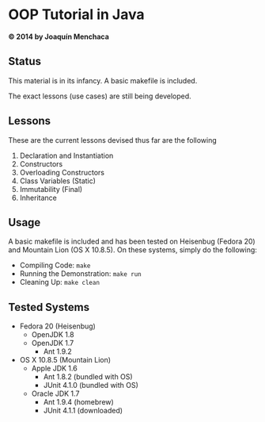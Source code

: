 # OOP Tutorial in Java
**© 2014 by Joaquín Menchaca**

## Status

This material is in its infancy. A basic makefile is included.

The exact lessons (use cases) are still being developed.

## Lessons

These are the current lessons devised thus far are the following

 1. Declaration and Instantiation
 2. Constructors
 3. Overloading Constructors
 4. Class Variables (Static)
 5. Immutability (Final)
 6. Inheritance

## Usage

A basic makefile is included and has been tested on Heisenbug (Fedora 20) and Mountain Lion (OS X 10.8.5).  On these systems, simply do the following:

* Compiling Code: ```make```
* Running the Demonstration: ```make run```
* Cleaning Up: ```make clean```

## Tested Systems

* Fedora 20 (Heisenbug)
  * OpenJDK 1.8
  * OpenJDK 1.7
    * Ant 1.9.2
* OS X 10.8.5 (Mountain Lion)
  * Apple JDK 1.6
    * Ant 1.8.2 (bundled with OS)
    * JUnit 4.1.0 (bundled with OS)
  * Oracle JDK 1.7
    * Ant 1.9.4 (homebrew)
    * JUnit 4.1.1 (downloaded)
